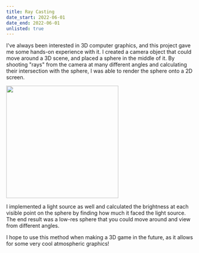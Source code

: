 ```yaml
---
title: Ray Casting
date_start: 2022-06-01
date_end: 2022-06-01
unlisted: true
---
```

I've always been interested in 3D computer graphics, and this project gave me some hands-on experience with it. I created a camera object that could move around a 3D scene, and placed a sphere in the middle of it. By shooting "rays" from the camera at many different angles and calculating their intersection with the sphere, I was able to render the sphere onto a 2D screen.

<img src="/assets/icons/raycast.png" width="300px">

I implemented a light source as well and calculated the brightness at each visible point on the sphere by finding how much it faced the light source. The end result was a low-res sphere that you could move around and view from different angles.

I hope to use this method when making a 3D game in the future, as it allows for some very cool atmospheric graphics!
